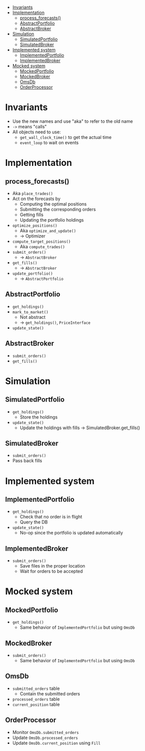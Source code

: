<!--ts-->
   * [Invariants](#invariants)
   * [Implementation](#implementation)
      * [process_forecasts()](#process_forecasts)
      * [AbstractPortfolio](#abstractportfolio)
      * [AbstractBroker](#abstractbroker)
   * [Simulation](#simulation)
      * [SimulatedPortfolio](#simulatedportfolio)
      * [SimulatedBroker](#simulatedbroker)
   * [Implemented system](#implemented-system)
      * [ImplementedPortfolio](#implementedportfolio)
      * [ImplementedBroker](#implementedbroker)
   * [Mocked system](#mocked-system)
      * [MockedPortfolio](#mockedportfolio)
      * [MockedBroker](#mockedbroker)
      * [OmsDb](#omsdb)
      * [OrderProcessor](#orderprocessor)



<!--te-->

# Invariants

- Use the new names and use "aka" to refer to the old name
- `->` means "calls"
- All objects need to use:
  - `get_wall_clock_time()` to get the actual time
  - `event_loop` to wait on events

# Implementation

## process_forecasts()

- Aka `place_trades()`
- Act on the forecasts by
  - Computing the optimal positions
  - Submitting the corresponding orders
  - Getting fills
  - Updating the portfolio holdings
- `optimize_positions()`
  - Aka `optimize_and_update()`
  - -> Optimizer
- `compute_target_positions()`
  - Aka `compute_trades()`
- `submit_orders()`
  - -> `AbstractBroker`
- `get_fills()`
  - -> `AbstractBroker`
- `update_portfolio()`
  - -> `AbstractPortfolio`

## AbstractPortfolio

- `get_holdings()`
- `mark_to_market()`
  - Not abstract
  - -> `get_holdings()`, `PriceInterface`
- `update_state()`

## AbstractBroker

- `submit_orders()`
- `get_fills()`

# Simulation

## SimulatedPortfolio

- `get_holdings()`
  - Store the holdings
- `update_state()`
  - Update the holdings with fills -> SimulatedBroker.get_fills()

## SimulatedBroker

- `submit_orders()`
- Pass back fills

# Implemented system

## ImplementedPortfolio

- `get_holdings()`
  - Check that no order is in flight
  - Query the DB
- `update_state()`
  - No-op since the portfolio is updated automatically

## ImplementedBroker

- `submit_orders()`
  - Save files in the proper location
  - Wait for orders to be accepted

# Mocked system

## MockedPortfolio

- `get_holdings()`
  - Same behavior of `ImplementedPortfolio` but using `OmsDb`

## MockedBroker

- `submit_orders()`
  - Same behavior of `ImplementedPortfolio` but using `OmsDb`

## OmsDb

- `submitted_orders` table
  - Contain the submitted orders
- `processed_orders` table
- `current_position` table

## OrderProcessor

- Monitor `OmsDb.submitted_orders`
- Update `OmsDb.processed_orders`
- Update `OmsDb.current_position` using `Fill`
